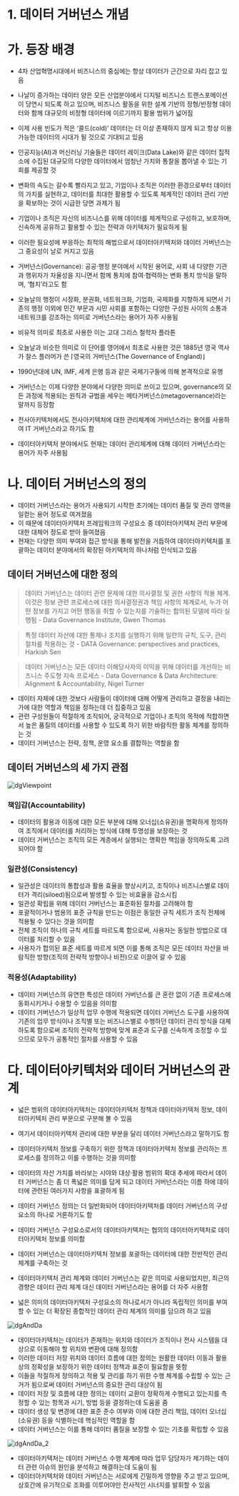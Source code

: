 # 1. 데이터 거버넌스 개념

# 가. 등장 배경

- 4차 산업혁명시대에서 비즈니스의 중심에는 항상 데이터가 근간으로 자리 잡고 있음
- 나날이 증가하는 데이터 양은 모든 산업분야에서 디지털 비즈니스 트랜스포메이션이 당연시 되도록 하고 있으며, 비즈니스 활동을 위한 설계 기반의 정형/반정형 데이터와 함께 대규모의 비정형 데이터에 이르기까지 활용 범위가 넓어짐
- 이제 사용 빈도가 적은 ‘콜드(cold)’ 데이터는 더 이상 존재하지 않게 되고 항상 이용 가능한 데이터의 시대가 될 것으로 기대되고 있음
- 인공지능(AI)과 머신러닝 기술들은 데이터 레이크(Data Lake)와 같은 데이터 집적소에 수집된 대규모의 다양한 데이터에서 엄청난 가치와 통찰을 뽑아낼 수 있는 기회를 제공할 것
- 변화의 속도는 갈수록 빨라지고 있고, 기업이나 조직은 이러한 환경으로부터 데이터의 가치를 실현하고, 데이터를 최대한 활용할 수 있도록 체계적인 데이터 관리 기반을 확보하는 것이 시급한 당면 과제가 됨
- 기업이나 조직은 자신의 비즈니스를 위해 데이터를 체계적으로 구성하고, 보호하며, 신속하게 공유하고 활용할 수 있는 전략과 아키텍처가 필요하게 됨
- 이러한 필요성에 부응하는 최적의 해법으로서 데이터아키텍처와 데이터 거버넌스는 그 중요성이 날로 커지고 있음

- 거버넌스(Governance): 공공·행정 분야에서 시작된 용어로, 사회 내 다양한 기관과 행위자가 자율성을 지니면서 함께 통치에 참여·협력하는 변화 통치 방식을 말하며, ‘협치’라고도 함
- 오늘날의 행정이 시장화, 분권화, 네트워크화, 기업화, 국제화를 지향하게 되면서 기존의 행정 이외에 민간 부문과 시민 사회를 포함하는 다양한 구성원 사이의 소통과 네트워크를 강조하는 의미로 거버넌스라는 용어가 자주 사용됨
- 비유적 의미로 최초로 사용한 이는 고대 그리스 철학자 플라톤
- 오늘날과 비슷한 의미로 이 단어를 영어에서 최초로 사용한 것은 1885년 영국 역사가 찰스 플러머가 쓴 ⌈영국의 거버넌스(The Governance of England)⌋
- 1990년대에 UN, IMF, 세계 은행 등과 같은 국제기구들에 의해 본격적으로 유행

- 거버넌스는 이제 다양한 분야에서 다양한 의미로 쓰이고 있으며, governance의 모든 과정에 적용되는 원칙과 규범을 세우는 메타거버넌스(metagovernance)라는 말까지 등장함
- 전사아키텍처에서도 전사아키텍처에 대한 관리체계에 거버넌스라는 용어를 사용하여 IT 거버넌스라고 하기도 함
- 데이터아키텍처 분야에서도 현재는 데이터 관리체계에 대해 데이터 거버넌스라는 용어가 자주 사용됨

# 나. 데이터 거버넌스의 정의

- 데이터 거버넌스라는 용어가 사용되기 시작한 초기에는 데이터 품질 및 관리 영역을 일컫는 용어 정도로 여겨졌음
- 이 때문에 데이터아키텍처 프레임워크의 구성요소 중 데이터아키텍처 관리 부문에 대한 대체어 정도로 받아 들여졌음
- 현재는 다양한 의미 부여와 접근 방식을 통해 발전을 거듭하여 데이터아키텍처를 포괄하는 데이터 분야에서의 확장된 아키텍처의 하나처럼 인식되고 있음

## 데이터 거버넌스에 대한 정의

> 데이터 거버넌스는 데이터 관련 문제에 대한 의사결정 및 권한 사항의 적용 체계. 이것은 정보 관련 프로세스에 대한 의사결정권과 책임 사항의 체계로서, 누가 어떤 정보를 가지고 어떤 행동을 취할 수 있는지를 기술하는 합의된 모델에 따라 실행됨 - Data Governance Institute, Gwen Thomas
> 

> 특정 데이터 자산에 대한 통제나 조치를 실행하기 위해 일련의 규칙, 도구, 관리 절차를 적용하는 것 - DATA Governance: perspectives and practices, Harkish Sen
> 

> 데이터 거버넌스는 모든 데이터 이해당사자의 이익을 위해 데이터를 개선하는 비즈니스 주도형 지속 프로세스 - Data Governance & Data Architecture: Alignment & Accountability, Nigel Turner
> 
- 데이터 자체에 대한 것보다 사람들이 데이터에 대해 어떻게 관리하고 결정을 내리는가에 대한 역할과 책임을 정하는데 더 집중하고 있음
- 관련 구성원들이 적절하게 조직되어, 궁극적으로 기업이나 조직의 목적에 적합하면서 높은 품질의 데이터를 사용할 수 있도록 하기 위한 바람직한 활동 체계를 정의하는 것
- 데이터 거버넌스는 전략, 정책, 운영 요소를 결합하는 역할을 함

## 데이터 거버넌스의 세 가지 관점

![dgViewpoint](dgViewpoint.png)

### 책임감(Accountability)

- 데이터의 활용과 이동에 대한 모든 부분에 대해 오너십(소유권)을 명확하게 정의하여 조직에서 데이터를 처리하는 방식에 대해 투명성을 보장하는 것
- 데이터 거버넌스는 조직의 모든 계층에서 실행되는 명확한 책임을 정의하도록 고려되어야 함

### 일관성(Consistency)

- 일관성은 데이터의 통합성과 활용 효율을 향상시키고, 조직이나 비즈니스별로 데이터가 격리(siloed)됨으로써 발생할 수 있는 비효율을 감소시킴
- 일관성 확립을 위해 데이터 거버넌스는 표준화된 절차를 고려해야 함
- 포괄적이거나 범용의 표준 규칙을 만드는 이점은 동일한 규칙 세트가 조직 전체에 적용될 수 있다는 것을 의미함
- 전체 조직이 하나의 규칙 세트를 따르도록 함으로써, 사용자는 동일한 방법으로 데이터를 처리할 수 있음
- 사용자가 합의된 표준 세트를 따르게 되면 이를 통해 조직은 모든 데이터 자산을 바람직한 방향(조직의 전략적 방향이나 비전)으로 이끌어 갈 수 있음

### 적응성(Adaptability)

- 데이터 거버넌스의 유연한 특성은 데이터 거버넌스를 큰 혼란 없이 기존 프로세스에 동화시키거나 수용할 수 있음을 의미함
- 데이터 거버넌스가 일상적 업무 수행에 적용되면 데이터 거버넌스 도구를 사용하여 기존의 업무 방식이나 조직별 또는 비즈니스별로 수행하던 데이터 관리 방식을 대체하도록 함으로써 조직의 전략적 방향에 맞게 표준과 도구를 신속하게 조정할 수 있으므로 모두가 공통적인 절차를 사용할 수 있음

# 다. 데이터아키텍처와 데이터 거버넌스의 관계

- 넓은 범위의 데이터아키텍처는 데이터아키텍처 정책과 데이터아키텍처 정보, 데이터아키텍처 관리 부문으로 구분해 볼 수 있음
- 여기서 데이터아키텍처 관리에 대한 부분을 달리 데이터 거버넌스라고 말하기도 함
- 데이터아키텍처 정보를 구축하기 위한 정책과 데이터아키텍처 정보를 관리하는 프로세스를 정의하고 이를 수행하는 것을 의미함

- 데이터의 자산 가치를 바라보는 시야와 대상·활용 범위의 확대 추세에 따라서 데이터 거버넌스는 좀 더 폭넓은 의미를 담게 되고 데이터 거버넌스라는 이름 하에 데이터에 관련된 여러가지 사항을 표괄하게 됨
- 데이터 거버넌스 정의는 더 일반화되어 데이터아키텍처를 데이터 거버넌스의 구성요소의 하나로 거론하기도 함
- 데이터 거버넌스 구성요소로서의 데이터아키텍처는 협의의 데이터아키텍처로 데이터아키텍처 정보를 의미함
- 데이터 거버넌스는 데이터아키텍처 정보를 포괄하는 데이터에 대한 전반적인 관리 체계를 구축하는 것

- 데이터아키텍처 관리 체계와 데이터 거버넌스는 같은 의미로 사용되었지만, 최근의 경향은 데이터 관리 체계 대신 데이터 거버넌스라는 용어를 더 자주 사용함
- 넓은 의미의 데이터아키텍처 구성요소의 하나로서가 아니라 독립적인 의미를 부여할 수 있는 더 확장된 종합적인 데이터 관리 체계의 의미를 담으려 하고 있음

![dgAndDa](dgAndDa.png)

- 데이터아키텍처는 데이터가 존재하는 위치와 데이터가 조직이나 전사 시스템을 대상으로 이동해야 할 위치와 변환에 대해 정의함
- 이러한 데이터 저장 위치와 데이터 흐름에 대한 정의는 원활한 데이터 이동과 활용상의 정확성을 보장하기 위한 데이터 정책과 표준이 필요함을 뜻함
- 이들을 적절하게 정의하고 적용 및 관리를 하기 위한 수행 체계를 수립할 수 있는 근거가 됨으로써 데이터 거버넌스의 중요한 관리 대상이 됨
- 데이터 저장 및 흐름에 대한 정의는 데이터 교환이 정확하게 수행되고 있는지를 측정할 수 있는 항목과 시기, 방법 등을 결정하는데 도움을 줌
- 데이터 생성 및 변경에 대한 표준 준수 여부와 이에 대한 관리 책임, 데이터 오너십(소유권) 등을 식별하는데 핵심적인 역할을 함
- 데이터 거버넌스는 이를 통해 데이터 품질을 보장할 수 있는 기초를 확립할 수 있음

![dgAndDa_2](dgAndDa_2.png)

- 데이터아키텍처는 데이터 거버넌스 수행 체계에 따라 업무 담당자가 제기하는 데이터 관련 이슈의 원인을 분석하고 해결하는데 도움이 됨
- 데이터아키텍처와 데이터 거버넌스는 서로에게 긴밀하게 영향을 주고 받고 있으며, 상호간에 유기적으로 조화를 이루어야만 전사적인 시너지를 발휘할 수 있음